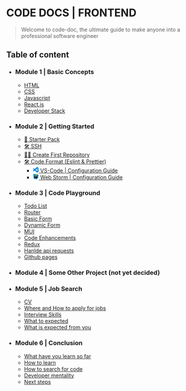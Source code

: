 # CODE DOCS | FRONTEND
> Welcome to code-doc, the ultimate guide to make anyone into a professional software engineer

## Table of content
- ### Module 1 | Basic Concepts
  - [HTML]()
  - [CSS]()
  - [Javascript]()
  - [React.js]()
  - [Developer Stack]()

- ### Module 2 | Getting Started
  - [🎒 Starter Pack](module_02/STARTER_PACK.md)
  - [🛠 SSH](module_02/SSH.md)
  - [👨‍🎨 Create First Repository](module_02/CREATE_FIRST_REPOSITORY.md)
  - [🛠 Code Format (Eslint & Prettier)](module_02/CODE_FORMAT_WITH_ESLINT_&_PRETTIER.md)
    - [<img src="./imgs/vscode_logo.png" width="15"/> VS-Code | Configuration Guide](module_02/VSCODE_CONFIGURATION_GUIDE.md)
    - [<img src="./imgs/webstorm_logo.svg" width="15"/> Web Storm | Configuration Guide](module_02/WEBSTORM_CONFIGURATION_GUIDE.md)

- ### Module 3 | Code Playground
  - [Todo List]()
  - [Router]()
  - [Basic Form]()
  - [Dynamic Form]()
  - [MUI]()
  - [Code Enhancements]()
  - [Redux]()
  - [Hanlde api requests]()
  - [Github pages]()
- ### Module 4 | Some Other Project (not  yet decided)
- ### Module 5 | Job Search
  - [CV]()
  - [Where and How to apply for jobs]()
  - [Interview Skills]()
  - [What to expected]()
  - [What is expected from you]()

- ### Module 6 | Conclusion
  - [What have you learn so far]()
  - [How to learn]()
  - [How to search for code]()
  - [Developer mentality]()
  - [Next steps]()